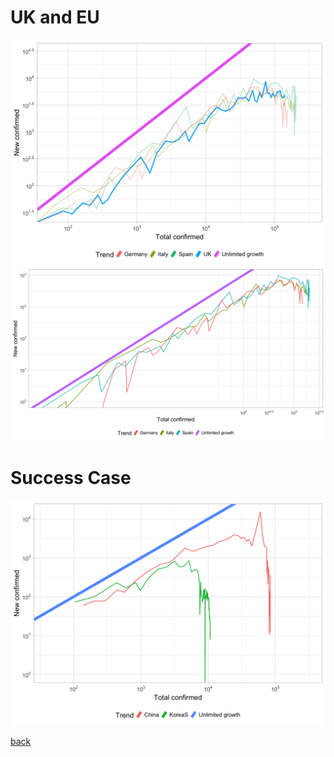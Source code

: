 # UK and EU
![uk figure](plot/UKlogTrend.png)
![EU figure](plot/EUTrend.png)

# Success Case
![success figure](plot/SuccessTrend.png)

[back](./)